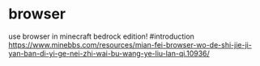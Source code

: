 # browser
use browser in minecraft bedrock edition!
#introduction
https://www.minebbs.com/resources/mian-fei-browser-wo-de-shi-jie-ji-yan-ban-di-yi-ge-nei-zhi-wai-bu-wang-ye-liu-lan-qi.10936/
